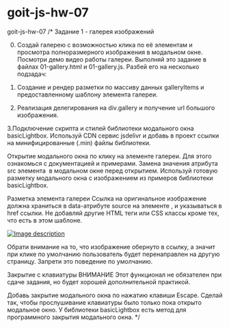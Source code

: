 # goit-js-hw-07

goit-js-hw-07 /\* Задание 1 - галерея изображений

0. Создай галерею с возможностью клика по её элементам и просмотра полноразмерного изображения в
   модальном окне. Посмотри демо видео работы галереи. Выполняй это задание в файлах 01-gallery.html
   и 01-gallery.js. Разбей его на несколько подзадач:

1. Создание и рендер разметки по массиву данных galleryItems и предоставленному шаблону элемента
   галереи.

2. Реализация делегирования на div.gallery и получение url большого изображения.

3.Подключение скрипта и стилей библиотеки модального окна basicLightbox. Используй CDN сервис
jsdelivr и добавь в проект ссылки на минифицированные (.min) файлы библиотеки.

Открытие модального окна по клику на элементе галереи. Для этого ознакомься с документацией и
примерами. Замена значения атрибута src элемента <img> в модальном окне перед открытием. Используй
готовую разметку модального окна с изображением из примеров библиотеки basicLightbox.

Разметка элемента галереи Ссылка на оригинальное изображение должна храниться в data-атрибуте source
на элементе <img>, и указываться в href ссылки. Не добавляй другие HTML теги или CSS классы кроме
тех, что есть в этом шаблоне.

<div class="gallery__item">
  <a class="gallery__link" href="large-image.jpg">
    <img
      class="gallery__image"
      src="small-image.jpg"
      data-source="large-image.jpg"
      alt="Image description"
    />
  </a>
</div>

Обрати внимание на то, что изображение обернуто в ссылку, а значит при клике по умолчанию
пользователь будет перенаправлен на другую страницу. Запрети это поведение по умолчанию.

Закрытие с клавиатуры ВНИМАНИЕ Этот функционал не обязателен при сдаче задания, но будет хорошей
дополнительной практикой.

Добавь закрытие модального окна по нажатию клавиши Escape. Сделай так, чтобы прослушивание
клавиатуры было только пока открыто модальное окно. У библиотеки basicLightbox есть метод для
программного закрытия модального окна. \*/
